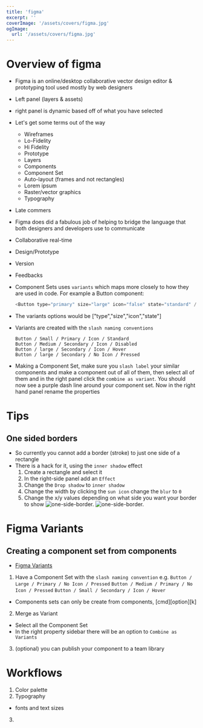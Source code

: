 ```yaml
---
title: 'figma'
excerpt: ''
coverImage: '/assets/covers/figma.jpg'
ogImage:
  url: '/assets/covers/figma.jpg'
---
```


# Overview of figma
- Figma is an online/desktop collaborative vector design editor & prototyping tool used mostly by web designers
- Left panel (layers & assets)
- right panel is dynamic based off of what you have selected



- Let's get some terms out of the way 
  - Wireframes
  - Lo-Fidelity
  - Hi Fidelity
  - Prototype
  - Layers
  - Components
  - Component Set
  - Auto-layout (frames and not rectangles)
  - Lorem ipsum
  - Raster/vector graphics
  - Typography



- Late commers
- Figma does did a fabulous job of helping to bridge the language that both designers and developers use to communicate


- Collaborative real-time
- Design/Prototype
- Version
- Feedbacks









- Component Sets uses `variants` which maps more closely to how they are used in code. For example a Button component:
  ```js
  <Button type="primary" size="large" icon="false" state="standard" />
  ```
- The variants options would be ["type","size","icon","state"]
- Variants are created with the `slash naming conventions` 
  ```
  Button / Small / Primary / Icon / Standard
  Button / Medium / Secondary / Icon / Disabled
  Button / large / Secondary / Icon / Hover
  Button / large / Secondary / No Icon / Pressed
  ```
- Making a Component Set, make sure you `slash label` your similar components and make a component out of all of them, then select all of them and in the right panel click the `combine as variant`. You should now see a purple dash line around your component set. Now in the right hand panel rename the properties







# Tips

## One sided borders
- So currently you cannot add a border (stroke) to just one side of a rectangle
- There is a hack for it, using the `inner shadow` effect
  1. Create a rectangle and select it
  2. In the right-side panel add an `Effect`
  3. Change the `Drop shadow` to `inner shadow`
  4. Change the width by clicking the `sun icon` change the `blur` to `0`
  5. Change the x/y values depending on what side you want your border to show
    ![one-side-border.](/assets/blog/figma/one-side-border-x-y.png)
    ![one-side-border.](/assets/blog/figma/one-side-border.png)










# Figma Variants

## Creating a component set from components
- [Figma Variants](https://www.youtube.com/watch?v=y29Xwt9dET0&t=351s)
1. Have a Component Set with the `slash naming convention`
  e.g. 
    `Button / Large / Primary / No Icon / Pressed`
    `Button / Medium / Primary / No Icon / Pressed`
    `Button / Small / Secondary / Icon / Hover`
  - Components sets can only be create from components, [cmd][option][k]
2. Merge as Variant
  - Select all the Component Set
  - In the right property sidebar there will be an option to `Combine as Variants`
3. (optional) you can publish your component to a team library









# Workflows
1. Color palette
2. Typography
  - fonts and text sizes
3. 